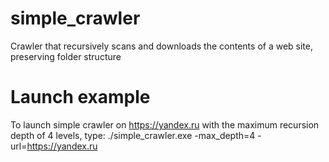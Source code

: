 # simple_crawler
Crawler that recursively scans and downloads the contents of a web site, preserving folder structure

# Launch example
To launch simple crawler on https://yandex.ru with the maximum recursion depth of 4 levels, type:
./simple_crawler.exe -max_depth=4 -url=https://yandex.ru
